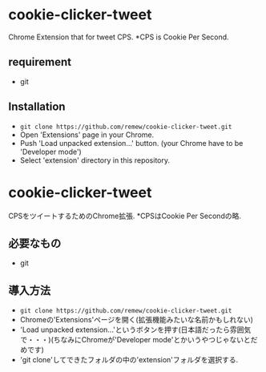 # cookie-clicker-tweet
Chrome Extension that for tweet CPS. *CPS is Cookie Per Second.

## requirement
- git

## Installation
- `git clone https://github.com/remew/cookie-clicker-tweet.git`
- Open 'Extensions' page in your Chrome.
- Push 'Load unpacked extension...' button. (your Chrome have to be 'Developer mode')
- Select 'extension' directory in this repository.

# cookie-clicker-tweet
CPSをツイートするためのChrome拡張. *CPSはCookie Per Secondの略.

## 必要なもの
- git

## 導入方法
- `git clone https://github.com/remew/cookie-clicker-tweet.git`
- Chromeの'Extensions'ページを開く(拡張機能みたいな名前かもしれない)
- 'Load unpacked extension...'というボタンを押す(日本語だったら雰囲気で・・・)(ちなみにChromeが'Developer mode'とかいうやつじゃないとだめです)
- 'git clone'してできたフォルダの中の'extension'フォルダを選択する.


